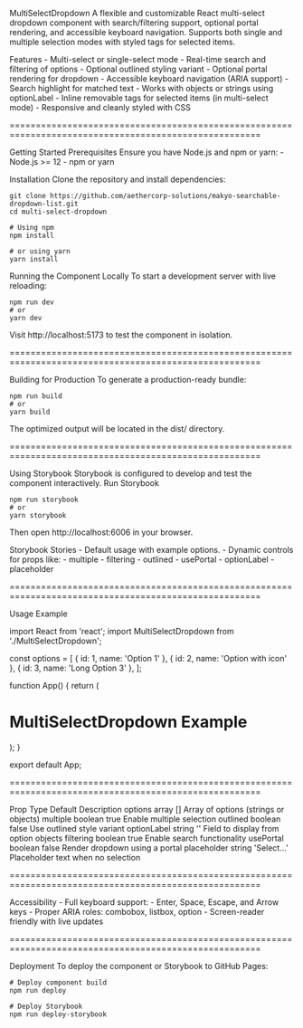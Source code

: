 MultiSelectDropdown
A flexible and customizable React multi-select dropdown component with search/filtering support, optional portal rendering, and accessible keyboard navigation. Supports both single and multiple selection modes with styled tags for selected items.

Features
    - Multi-select or single-select mode
    - Real-time search and filtering of options
    - Optional outlined styling variant
    - Optional portal rendering for dropdown
    - Accessible keyboard navigation (ARIA support)
    - Search highlight for matched text
    - Works with objects or strings using optionLabel
    - Inline removable tags for selected items (in multi-select mode)
    - Responsive and cleanly styled with CSS

======================================================================================================

Getting Started
Prerequisites
Ensure you have Node.js and npm or yarn:
    - Node.js >= 12
    - npm or yarn

Installation
Clone the repository and install dependencies:

    git clone https://github.com/aethercorp-solutions/makyo-searchable-dropdown-list.git
    cd multi-select-dropdown

    # Using npm
    npm install

    # or using yarn
    yarn install

Running the Component Locally
To start a development server with live reloading:

    npm run dev
    # or
    yarn dev

Visit http://localhost:5173 to test the component in isolation.

======================================================================================================

Building for Production
To generate a production-ready bundle:

    npm run build
    # or
    yarn build

The optimized output will be located in the dist/ directory.

======================================================================================================

Using Storybook
Storybook is configured to develop and test the component interactively.
Run Storybook

    npm run storybook
    # or
    yarn storybook

Then open http://localhost:6006 in your browser.

Storybook Stories
    - Default usage with example options.
    - Dynamic controls for props like:
        - multiple
        - filtering
        - outlined
        - usePortal
        - optionLabel
        - placeholder

======================================================================================================

Usage Example

import React from 'react';
import MultiSelectDropdown from './MultiSelectDropdown';

const options = [
  { id: 1, name: 'Option 1' },
  { id: 2, name: 'Option with icon' },
  { id: 3, name: 'Long Option 3' },
];

function App() {
  return (
    <div>
      <h1>MultiSelectDropdown Example</h1>
      <MultiSelectDropdown
        options={options}
        optionLabel="name"
        multiple={true}
        filtering={true}
        placeholder="Select options..."
      />
    </div>
  );
}

export default App;

======================================================================================================

Prop	        Type	      Default	        Description
options	        array	      []	            Array of options (strings or objects)
multiple	    boolean	      true	            Enable multiple selection
outlined	    boolean	      false	            Use outlined style variant
optionLabel	    string	      ''	            Field to display from option objects
filtering	    boolean	      true	            Enable search functionality
usePortal	    boolean	      false	            Render dropdown using a portal
placeholder	    string	      'Select...'	    Placeholder text when no selection

======================================================================================================

Accessibility
    - Full keyboard support:
        - Enter, Space, Escape, and Arrow keys
    - Proper ARIA roles: combobox, listbox, option
    - Screen-reader friendly with live updates

======================================================================================================

Deployment
To deploy the component or Storybook to GitHub Pages:

    # Deploy component build
    npm run deploy

    # Deploy Storybook
    npm run deploy-storybook

    







